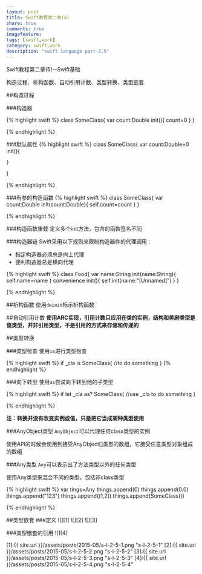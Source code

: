 ```yaml
---
layout: post
title: Swift教程第二章(5)
share: true
comments: true
imagefeature:
tags: [swift,work]
category: swift,work
description: "swift language part-2.5"
---
```


Swift教程第二章(5)--Swift基础

构造过程、析构函数、自动引用计数、类型转换、类型嵌套

<!--more-->
##构造过程

###构造器

{% highlight swift %}
class SomeClass{
	var count:Double
	init(){
		count=0
	}
}

{%  endhighlight %}


###默认属性
{% highlight swift %}
class SomeClass{
	var count:Double=0
	init(){

	}
}

{%  endhighlight %}


###有参的构造函数
{% highlight swift %}
class SomeClass{
	var count:Double
	init(count:Double){
		self.count=count
	}
}

{%  endhighlight %}

###构造函数重载
定义多个init方法，包含的函数签名不同

###构造器链
Swift采用以下规则来限制构造器件的代理调用：

* 指定构造器必须总是向上代理
* 便利构造器总是横向代理

{% highlight swift %}
class Food{
	var name:String
	init(name:String){
		self.name=name
	}
	convenience init(){
		self.init(name:"[Unnamed]")
	}
}

{%  endhighlight %}

##析构函数
使用`deinit`标示析构函数

##自动引用计数
**使用ARC实现，引用计数只应用在类的实例，结构和美剧类型是值类型，并非引用类型，不是引用的方式来存储和传递的**

##类型转换

###类型检查
使用`is`进行类型检查

{% highlight swift %}
if _cla is SomeClass{
	//to do something
}
{%  endhighlight %}



###向下转型
使用`as`尝试向下转到他的子类型

{% highlight swift %}
if let _cla as? SomeClass{
	//use _cla to do something
}

{%  endhighlight %}

**注：转换并没有改变实例或值，只是把它当成某种类型使用**

###AnyObject类型
`AnyObject`可以代理任何class类型的实例


使用API的时候会使用到接受AnyObject[]类型的数组，它接受任意类型对象组成的数组

###Any类型
`Any`可以表示出了方法类型以外的任何类型

使用Any类型来混合不同的类型，包括非class类型


{% highlight swift %}
var tings=Any[]()
things.append(0)
things.append(0.0)
things.append("123")
things.append((1,2))
things.append(SomeClass())

{%  endhighlight %}

##类型嵌套
###定义
![][1]
![][2]
![][3]

###类型嵌套的引用
![][4]



[1]:{{ site.url }}/assets/posts/2015-05/s-l-2-5-1.png "s-l-2-5-1"
[2]:{{ site.url }}/assets/posts/2015-05/s-l-2-5-2.png "s-l-2-5-2"
[3]:{{ site.url }}/assets/posts/2015-05/s-l-2-5-3.png "s-l-2-5-3"
[4]:{{ site.url }}/assets/posts/2015-05/s-l-2-5-4.png "s-l-2-5-4"

